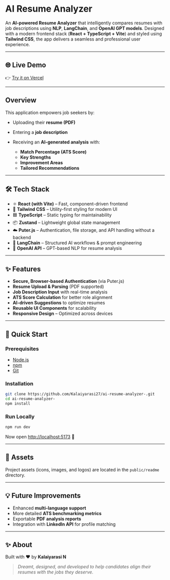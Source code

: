 # AI Resume Analyzer

An **AI-powered Resume Analyzer** that intelligently compares resumes with job descriptions using **NLP**, **LangChain**, and **OpenAI GPT models**. Designed with a modern frontend stack (**React + TypeScript + Vite**) and styled using **Tailwind CSS**, the app delivers a seamless and professional user experience.

---

## 🌐 Live Demo

👉 [Try it on Vercel](https://ai-resume-analyzer-fbz6runi6-kalaiyarasis-projects-7133f7b6.vercel.app/upload)

---

##  Overview

This application empowers job seekers by:

* Uploading their **resume (PDF)**
* Entering a **job description**
* Receiving an **AI-generated analysis** with:

  *  **Match Percentage (ATS Score)**
  *  **Key Strengths**
  *  **Improvement Areas**
  *  **Tailored Recommendations**

---

## 🛠️ Tech Stack

* ⚛ **React (with Vite)** – Fast, component-driven frontend
* 🎨 **Tailwind CSS** – Utility-first styling for modern UI
* 🟦 **TypeScript** – Static typing for maintainability
* 📦 **Zustand** – Lightweight global state management
* ☁️ **Puter.js** – Authentication, file storage, and API handling without a backend
* 🔗 **LangChain** – Structured AI workflows & prompt engineering
* 🤖 **OpenAI API** – GPT-based NLP for resume analysis

---

## ✨ Features

*  **Secure, Browser-based Authentication** (via Puter.js)
*  **Resume Upload & Parsing** (PDF supported)
*  **Job Description Input** with real-time analysis
*  **ATS Score Calculation** for better role alignment
*  **AI-driven Suggestions** to optimize resumes
*  **Reusable UI Components** for scalability
*  **Responsive Design** – Optimized across devices

---

## 🚀 Quick Start

### Prerequisites

* [Node.js](https://nodejs.org/)
* [npm](https://npmjs.com/)
* [Git](https://git-scm.com/)

### Installation

```bash
git clone https://github.com/Kalaiyarasi27/ai-resume-analyzer-.git
cd ai-resume-analyzer-
npm install
```

### Run Locally

```bash
npm run dev
```

Now open [http://localhost:5173](http://localhost:5173) 🚀

---

## 📂 Assets

Project assets (icons, images, and logos) are located in the `public/readme` directory.

---

## 💡 Future Improvements

* Enhanced **multi-language support**
* More detailed **ATS benchmarking metrics**
* Exportable **PDF analysis reports**
* Integration with **LinkedIn API** for profile matching

---

## ✨ About

Built with ❤️ by **Kalaiyarasi N**

> *Dreamt, designed, and developed to help candidates align their resumes with the jobs they deserve.*
